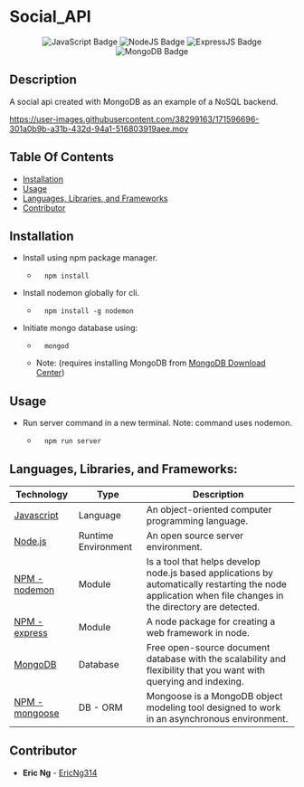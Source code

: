 # Social_API

<div align="center">
 <img src="https://img.shields.io/badge/JavaScript-323330?style=flat&logo=javascript&logoColor=F7DF1E" alt="JavaScript Badge"/>
 <img src="https://img.shields.io/badge/Node.js-43853D?style=flat&logo=node.js&logoColor=white" alt="NodeJS Badge"/>
 <img src="https://img.shields.io/badge/Express.js-white?style=flat&logo=express&logoColor=black" alt="ExpressJS Badge"/>
 <img src="https://img.shields.io/badge/MongoDB-4EA94B?style=flat&logo=mongodb&logoColor=white" alt="MongoDB Badge"/>
</div>

## Description
A social api created with MongoDB as an example of a NoSQL backend.


https://user-images.githubusercontent.com/38299163/171596696-301a0b9b-a31b-432d-94a1-516803919aee.mov



## Table Of Contents
 - [Installation](#installation) 
 - [Usage](#usage) 
 - [Languages, Libraries, and Frameworks](#languages)
 - [Contributor](#contributor)

## Installation
 - Install using npm package manager. 
    - ```
        npm install
        ``` 
 - Install nodemon globally for cli.
    - ```
        npm install -g nodemon
        ``` 
 - Initiate mongo database using:
    - ```
        mongod
        ``` 
    - Note: (requires installing MongoDB from [MongoDB Download Center](https://www.mongodb.com/download-center/community))

## Usage
 - Run server command in a new terminal. Note: command uses nodemon.
    - ```
        npm run server
        ``` 

<div id='languages'></div>

## **Languages, Libraries, and Frameworks:**

| Technology | Type | Description |
| ----------- | ----- | -------- |
| [Javascript](https://www.javascript.com/) | Language | An object-oriented computer programming language. |
| [Node.js](https://nodejs.org/en/) | Runtime Environment | An open source server environment. |
| [NPM - nodemon](https://www.npmjs.com/package/nodemon) | Module | Is a tool that helps develop node.js based applications by automatically restarting the node application when file changes in the directory are detected. |
| [NPM - express](https://www.npmjs.com/package/express) | Module | A node package for creating a web framework in node. |
| [MongoDB](https://www.mongodb.com/) | Database | Free open-source  document database with the scalability and flexibility that you want with querying and indexing. |
| [NPM - mongoose](https://www.npmjs.com/package/mongoose) | DB - ORM | Mongoose is a MongoDB object modeling tool designed to work in an asynchronous environment. |



## Contributor
 - **Eric Ng**  - [EricNg314](https://github.com/EricNg314) 
